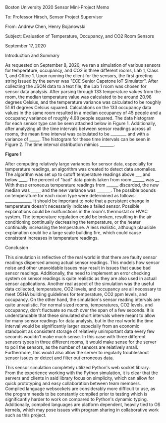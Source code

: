 Boston University 2020 Sensor Mini-Project Memo

To: Professor Hirsch, Sensor Project Supervisor

From: Andrew Chen, Henry Bojanowski

Subject: Evaluation of Temperature, Occupancy, and CO2 Room Sensors

September 17, 2020

Introduction and Summary

As requested on September 8, 2020, we ran a simulation of various sensors for temperature, occupancy, and CO2 in three different rooms, Lab 1, Class 1, and Office 1. Upon running the client for the sensors, the first greeting string issued by the server was &quot;ECE Senior Capstone IoT Simulator&quot;. After collecting the JSON data to a text file, the Lab 1 room was chosen for sensor data analysis. After parsing through 133 temperature values from the room, the median temperature value was calculated to be around 20.98 degrees Celsius, and the temperature variance was calculated to be roughly 51.61 degrees Celsius squared. Calculations on the 133 occupancy data values in the same room resulted in a median occupancy of 45 people and a occupancy variance of roughly 4.68 people squared. The data histogram for each sensor type can be seen attached below in Figure 1. Additionally, after analyzing all the time intervals between sensor readings across all rooms, the mean time interval was calculated to be \_\_\_\_\_\_\_\_ and with a variance of \_\_\_\_\_. The histogram for these time intervals can be seen in Figure 2. The time interval distribution mimics \_\_\_\_\_\_\_.

**Figure 1**

After computing relatively large variances for sensor data, especially for temperature readings, an algorithm was created to detect data anomalies. The algorithm was set up to cutoff temperature readings above \_\_\_ and below \_\_\_\_. The percent of &quot;bad&quot; data points taken from room \_\_\_\_\_\_ was \_\_. With these erroneous temperature readings from \_\_\_\_\_\_ discarded, the new median was \_\_\_\_\_ and the new variance was \_\_\_\_\_\_\_. The possible bounds on temperature for each room type were determined as follows: \_\_\_\_\_\_\_\_\_\_\_\_\_. It should be important to note that a persistent change in temperature doesn&#39;t necessarily indicate a failed sensor. Possible explanations could be malfunctions in the room&#39;s thermostat or HVAC system. The temperature regulation could be broken, resulting in the air conditioning continually decreasing the temperature, or the heater continually increasing the temperature. A less realistic, although plausible explanation could be a large scale building fire, which could cause consistent increases in temperature readings.

Conclusion

This simulation is reflective of the real world in that there are faulty sensor readings dispersed among actual sensor readings. This models how sensor noise and other unavoidable issues may result in issues that cause bad sensor readings. Additionally, the need to implement an error checking system on sensor readings is quite realistic as they are also used in actual sensor applications. Another real aspect of the simulation was the useful data collected, temperature, CO2 levels, and occupancy are all necessary to meet OSHA building guidelines for temperature, CO2 ppm levels, and occupancy. On the other hand, the simulation&#39;s sensor reading intervals are quite unrealistic. For normal sized rooms, temperatures, CO2 levels, and occupancy, don&#39;t fluctuate so much over the span of a few seconds. It is understandable that these simulated short intervals where meant to allow for many sensor readings for data analysis, but in the real world the time interval would be significantly larger especially from an economic standpoint as consistent storage of relatively unimportant data every few seconds wouldn't make much sense. In this case with three different sensors types in three different rooms, it would make sense for the server to poll the sensors, as the number of sensors are relatively small. Furthermore, this would also allow the server to regularly troubleshoot sensor issues or detect and filter out erroneous data.

This sensor simulation completely utilized Python&#39;s web socket library. From the experience working with the Python simulation, it is clear that the servers and clients in said library focus on simplicity, which can allow for quick prototyping and easy collaboration between team members. Compiled language websockets are considerably more difficult to use, as the program needs to be constantly compiled prior to testing which is significantly harder to work on compared to Python&#39;s dynamic typing. Additionally, compiled languages are platform dependent, heavily tied to OS kernels, which may pose issues with program sharing in collaborative work such as this project.
